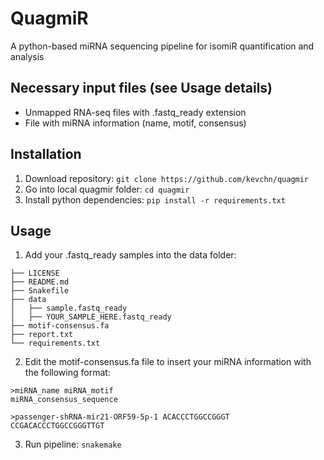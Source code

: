 # QuagmiR
A python-based miRNA sequencing pipeline for isomiR quantification and analysis

## Necessary input files (see Usage details)
- Unmapped RNA-seq files  with .fastq_ready extension
- File with miRNA information (name, motif, consensus)

## Installation
1. Download repository: `git clone https://github.com/kevchn/quagmir`
2. Go into local quagmir folder: `cd quagmir`
3. Install python dependencies: `pip install -r requirements.txt`

## Usage
1) Add your .fastq_ready samples into the data folder:
```
├── LICENSE
├── README.md
├── Snakefile
├── data
│   ├── sample.fastq_ready
│   ├── YOUR_SAMPLE_HERE.fastq_ready
├── motif-consensus.fa
├── report.txt
└── requirements.txt
```
2) Edit the motif-consensus.fa file to insert your miRNA information with the following format:
```
>miRNA_name miRNA_motif
miRNA_consensus_sequence

>passenger-shRNA-mir21-ORF59-5p-1 ACACCCTGGCCGGGT
CCGACACCCTGGCCGGGTTGT
```
3) Run pipeline: `snakemake`
